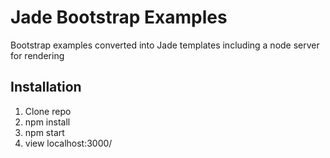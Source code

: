 # Jade Bootstrap Examples
  Bootstrap examples converted into Jade templates including a node server for rendering

## Installation
  1. Clone repo 
  2. npm install
  3. npm start 
  4. view localhost:3000/
